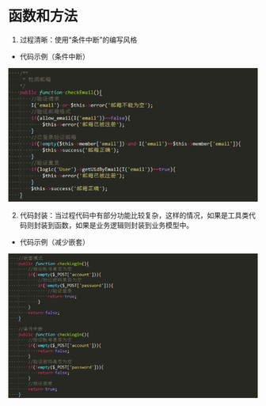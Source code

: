 # 函数和方法

1. 过程清晰：使用“条件中断”的编写风格

+ 代码示例（条件中断）

![](../images/005.png)


2. 代码封装：当过程代码中有部分功能比较复杂，这样的情况，如果是工具类代码则封装到函数，如果是业务逻辑则封装到业务模型中。

+ 代码示例（减少嵌套）

![](../images/004.png)
